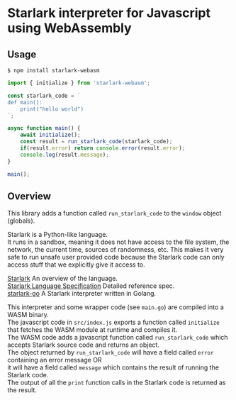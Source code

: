 # Starlark interpreter for Javascript using WebAssembly

## Usage

```console
$ npm install starlark-webasm
```

```js
import { initialize } from 'starlark-webasm';

const starlark_code = `
def main():
    print("hello world")
`;

async function main() {
    await initialize();
    const result = run_starlark_code(starlark_code);
    if(result.error) return console.error(result.error);
    console.log(result.message);
}

main();
```

## Overview

This library adds a function called `run_starlark_code` to the `window` object (globals).

Starlark is a Python-like language.  
It runs in a sandbox, meaning it does not have access to the file system, the network, the current time, sources of randomness, etc.
This makes it very safe to run unsafe user provided code because the Starlark code can only access stuff that we explicitly give it access to.

[Starlark](https://github.com/bazelbuild/starlark)  An overview of the language.  
[Starlark Language Specification](https://github.com/bazelbuild/starlark/blob/master/spec.md)  Detailed reference spec.  
[starlark-go](https://github.com/google/starlark-go) A Starlark interpreter written in Golang.

This interpreter and some wrapper code (see `main.go`) are compiled into a WASM binary.  
The javascript code in `src/index.js` exports a function called `initialize` that fetches the WASM module at runtime and compiles it.  
The WASM code adds a javascript function called `run_starlark_code` which accepts Starlark source code and returns an object.  
The object returned by `run_starlark_code` will have a field called `error` containing an error message OR  
it will have a field called `message` which contains the result of running the Starlark code.  
The output of all the `print` function calls in the Starlark code is returned as the result.
